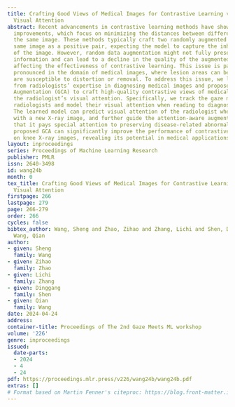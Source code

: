 ```yaml
---
title: Crafting Good Views of Medical Images for Contrastive Learning via Expert-level
  Visual Attention
abstract: Recent advancements in contrastive learning methods have shown significant
  improvements, which focus on minimizing the distances between different views of
  the same image. These methods typically craft two randomly augmented views of the
  same image as a positive pair, expecting the model to capture the inherent representation
  of the image. However, random data augmentation might not fully preserve image semantic
  information and can lead to a decline in the quality of the augmented views, thereby
  affecting the effectiveness of contrastive learning. This issue is particularly
  pronounced in the domain of medical images, where lesion areas can be subtle and
  are susceptible to distortion or removal. To address this issue, we leverage insights
  from radiologists’ expertise in diagnosing medical images and propose Gaze-Conditioned
  Augmentation (GCA) to craft high-quality contrastive views of medical images given
  the radiologist’s visual attention. Specifically, we track the gaze movements of
  radiologists and model their visual attention when reading to diagnose X-ray images.
  The learned model can predict visual attention of the radiologist when presented
  with a new X-ray image, and further guide the attention-aware augmentation, ensuring
  that it pays special attention to preserving disease-related abnormalities. Our
  proposed GCA can significantly improve the performance of contrastive learning methods
  on knee X-ray images, revealing its potential in medical applications.
layout: inproceedings
series: Proceedings of Machine Learning Research
publisher: PMLR
issn: 2640-3498
id: wang24b
month: 0
tex_title: Crafting Good Views of Medical Images for Contrastive Learning via Expert-level
  Visual Attention
firstpage: 266
lastpage: 279
page: 266-279
order: 266
cycles: false
bibtex_author: Wang, Sheng and Zhao, Zihao and Zhang, Lichi and Shen, Dinggang and
  Wang, Qian
author:
- given: Sheng
  family: Wang
- given: Zihao
  family: Zhao
- given: Lichi
  family: Zhang
- given: Dinggang
  family: Shen
- given: Qian
  family: Wang
date: 2024-04-24
address:
container-title: Proceedings of The 2nd Gaze Meets ML workshop
volume: '226'
genre: inproceedings
issued:
  date-parts:
  - 2024
  - 4
  - 24
pdf: https://proceedings.mlr.press/v226/wang24b/wang24b.pdf
extras: []
# Format based on Martin Fenner's citeproc: https://blog.front-matter.io/posts/citeproc-yaml-for-bibliographies/
---
```

